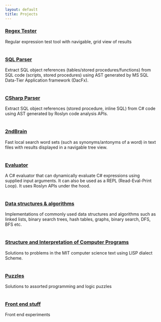 ```yaml
---
layout: default
title: Projects
---
```


### [Regex Tester](https://github.com/cs31415/RegexTester)
Regular expression test tool with navigable, grid view of results
<br/>
<br/>
### [SQL Parser](https://github.com/cs31415/sqlparser)
Extract SQL object references (tables/stored procedures/functions) from SQL code (scripts, stored procedures) using AST generated by MS SQL Data-Tier Application framework (DacFx). 
<br/>
<br/>
### [CSharp Parser](https://github.com/cs31415/csparser)
Extract SQL object references (stored procedure, inline SQL) from C# code using AST generated by Roslyn code analysis APIs. 
<br/>
<br/>
### [2ndBrain](https://github.com/cs31415/2ndbrainalpha)	
Fast local search word sets (such as synonyms/antonyms of a word) in text files with results displayed in a navigable tree view.
<br/>
<br/>
### [Evaluator](https://github.com/cs31415/Evaluator)
A C# evaluator that can dynamically evaluate C# expressions using supplied input arguments. It can also be used as a REPL (Read-Eval-Print Loop). It uses Roslyn APIs under the hood.
<br/>
<br/>
### [Data structures & algorithms](https://github.com/cs31415/data-structures-algorithms)
Implementations of commonly used data structures and algorithms such as linked lists, binary search trees, hash tables, graphs, binary search, DFS, BFS etc.
<br/>
<br/>
### [Structure and Interpretation of Computer Programs](https://github.com/cs31415/SICP)
Solutions to problems in the MIT computer science text using LISP dialect Scheme.
<br/>
<br/>
### [Puzzles](https://github.com/cs31415/puzzles)
Solutions to assorted programming and logic puzzles
<br/>
<br/>
### [Front end stuff](https://codepen.io/cs31415/)
Front end experiments
